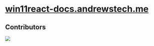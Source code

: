 # [win11react-docs.andrewstech.me](https://win11react-docs.andrewstech.me/)

## Contributors

<a href="https://github.com/win11react/docs/graphs/contributors">
  <img src="https://contrib.rocks/image?repo=win11react/docs" />
</a>

